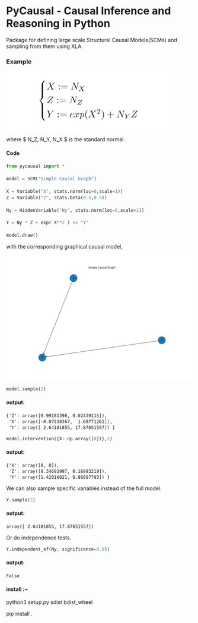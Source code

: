# PyCausal - Causal Inference and Reasoning in Python
Package for defining large scale Structural Causal Models(SCMs) and sampling from them using XLA.

### Example

![alt text](https://github.com/goncalorafaria/PyCausal/blob/master/eq.PNG)

where $ N_Z, N_Y, N_X $ is the standard normal.
#### Code
```python
from pycausal import *

model = SCM("Simple Causal Graph")

X = Variable("X", stats.norm(loc=0,scale=1))
Z = Variable("Z", stats.beta(0.5,0.5))

Ny = HiddenVariable("Ny", stats.norm(loc=0,scale=1))

Y = Ny * Z + exp( X**2 ) << "Y"

model.draw()
```
with the corresponding graphical causal model, 

![alt text](https://github.com/goncalorafaria/PyCausal/blob/master/cimg.png)

```python
model.sample(2)
```

#### output:
```
{'Z': array([0.99181398, 0.02439115]), 
 'X': array([-0.07538367,  1.69771261]), 
 'Y': array([ 2.64181855, 17.87651557]) }
```

```python
model.intervention({X: np.array([0])},2)
```

#### output:
```
{'X': array([0, 0]), 
 'Z': array([0.34692997, 0.16893219]),
 'Y': array([1.42016021, 0.86607793]) }
 ```

We can also sample specific variables instead of the full model.

```python
Y.sample(2)
```
#### output:
```
array([ 2.64181855, 17.87651557])
```

Or do independence tests. 

```python
Y.independent_of(Ny, significance=0.05)
```
#### output:
```
False
```

#### install :~
python3 setup.py sdist bdist_wheel

pip install .

